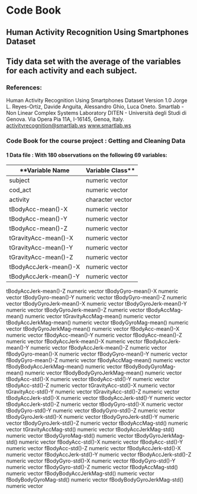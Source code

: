 # Code Book 
## Human Activity Recognition Using Smartphones Dataset
## Tidy data set with the average of the variables for each activity and each subject.

### References:
Human Activity Recognition Using Smartphones Dataset
Version 1.0
Jorge L. Reyes-Ortiz, Davide Anguita, Alessandro Ghio, Luca Oneto.
Smartlab - Non Linear Complex Systems Laboratory
DITEN - Università degli Studi di Genova.
Via Opera Pia 11A, I-16145, Genoa, Italy.
activityrecognition@smartlab.ws
www.smartlab.ws

### Code Book for the course project : Getting and Cleaning Data

#### 1 Data file : With 180 observations on the following 69 variables:

**Variable Name | Variable Class**
----------------|----------------  
  subject  |  numeric vector
  cod_act   |  numeric vector
  activity                  |  character vector
  tBodyAcc-mean()-X         |  numeric vector
  tBodyAcc-mean()-Y         |  numeric vector
  tBodyAcc-mean()-Z         |  numeric vector
  tGravityAcc-mean()-X      |  numeric vector
  tGravityAcc-mean()-Y      |  numeric vector
  tGravityAcc-mean()-Z      |  numeric vector
  tBodyAccJerk-mean()-X     |  numeric vector
  tBodyAccJerk-mean()-Y     |  numeric vector
  tBodyAccJerk-mean()-Z       numeric vector
  tBodyGyro-mean()-X          numeric vector
  tBodyGyro-mean()-Y          numeric vector
  tBodyGyro-mean()-Z          numeric vector
  tBodyGyroJerk-mean()-X      numeric vector
  tBodyGyroJerk-mean()-Y      numeric vector
  tBodyGyroJerk-mean()-Z      numeric vector
  tBodyAccMag-mean()          numeric vector
  tGravityAccMag-mean()       numeric vector
  tBodyAccJerkMag-mean()      numeric vector
  tBodyGyroMag-mean()         numeric vector
  tBodyGyroJerkMag-mean()     numeric vector
  fBodyAcc-mean()-X           numeric vector
  fBodyAcc-mean()-Y           numeric vector
  fBodyAcc-mean()-Z           numeric vector
  fBodyAccJerk-mean()-X       numeric vector
  fBodyAccJerk-mean()-Y       numeric vector
  fBodyAccJerk-mean()-Z       numeric vector
  fBodyGyro-mean()-X          numeric vector
  fBodyGyro-mean()-Y          numeric vector
  fBodyGyro-mean()-Z          numeric vector
  fBodyAccMag-mean()          numeric vector
  fBodyBodyAccJerkMag-mean()  numeric vector
  fBodyBodyGyroMag-mean()     numeric vector
  fBodyBodyGyroJerkMag-mean() numeric vector
  tBodyAcc-std()-X            numeric vector
  tBodyAcc-std()-Y            numeric vector
  tBodyAcc-std()-Z            numeric vector
  tGravityAcc-std()-X         numeric vector
  tGravityAcc-std()-Y         numeric vector
  tGravityAcc-std()-Z         numeric vector
  tBodyAccJerk-std()-X        numeric vector
  tBodyAccJerk-std()-Y        numeric vector
  tBodyAccJerk-std()-Z        numeric vector
  tBodyGyro-std()-X           numeric vector
  tBodyGyro-std()-Y           numeric vector
  tBodyGyro-std()-Z           numeric vector
  tBodyGyroJerk-std()-X       numeric vector
  tBodyGyroJerk-std()-Y       numeric vector
  tBodyGyroJerk-std()-Z       numeric vector
  tBodyAccMag-std()           numeric vector
  tGravityAccMag-std()        numeric vector
  tBodyAccJerkMag-std()       numeric vector
  tBodyGyroMag-std()          numeric vector
  tBodyGyroJerkMag-std()      numeric vector
  fBodyAcc-std()-X            numeric vector
  fBodyAcc-std()-Y            numeric vector
  fBodyAcc-std()-Z            numeric vector
  fBodyAccJerk-std()-X        numeric vector
  fBodyAccJerk-std()-Y        numeric vector
  fBodyAccJerk-std()-Z        numeric vector
  fBodyGyro-std()-X           numeric vector
  fBodyGyro-std()-Y           numeric vector
  fBodyGyro-std()-Z           numeric vector
  fBodyAccMag-std()           numeric vector
  fBodyBodyAccJerkMag-std()   numeric vector
  fBodyBodyGyroMag-std()      numeric vector
  fBodyBodyGyroJerkMag-std()  numeric vector
